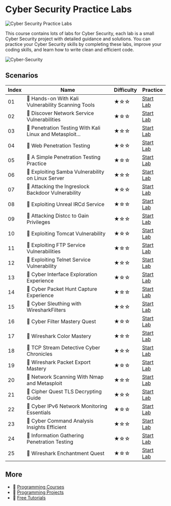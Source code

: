 # Cyber Security Practice Labs

![Cyber Security Practice Labs](https://cover-creator.appbot.io/cysec-practice-labs.png)

This course contains lots of labs for Cyber Security, each lab is a small Cyber Security project with detailed guidance and solutions. You can practice your Cyber Security skills by completing these labs, improve your coding skills, and learn how to write clean and efficient code.

![Cyber-Security](https://img.shields.io/badge/Cyber-Security-whitesmoke?style=for-the-badge&logo=cyber-security)


## Scenarios

|   Index | Name                                                    | Difficulty   | Practice                                                             |
|---------|---------------------------------------------------------|--------------|----------------------------------------------------------------------|
|      01 | 📖 Hands-on With Kali Vulnerability Scanning Tools       | ★☆☆          | <a target='_blank' href='https://labex.io/labs/289545'>Start Lab</a> |
|      02 | 📖 Discover Network Service Vulnerabilities              | ★☆☆          | <a target='_blank' href='https://labex.io/labs/289544'>Start Lab</a> |
|      03 | 📖 Penetration Testing With Kali Linux and Metasploit... | ★☆☆          | <a target='_blank' href='https://labex.io/labs/289539'>Start Lab</a> |
|      04 | 📖 Web Penetration Testing                               | ★☆☆          | <a target='_blank' href='https://labex.io/labs/289559'>Start Lab</a> |
|      05 | 📖 A Simple Penetration Testing Practice                 | ★☆☆          | <a target='_blank' href='https://labex.io/labs/289540'>Start Lab</a> |
|      06 | 📖 Exploiting Samba Vulnerability on Linux Server        | ★☆☆          | <a target='_blank' href='https://labex.io/labs/289548'>Start Lab</a> |
|      07 | 📖 Attacking the Ingreslock Backdoor Vulnerability       | ★☆☆          | <a target='_blank' href='https://labex.io/labs/289547'>Start Lab</a> |
|      08 | 📖 Exploiting Unreal IRCd Service                        | ★☆☆          | <a target='_blank' href='https://labex.io/labs/289549'>Start Lab</a> |
|      09 | 📖 Attacking Distcc to Gain Privileges                   | ★☆☆          | <a target='_blank' href='https://labex.io/labs/289551'>Start Lab</a> |
|      10 | 📖 Exploiting Tomcat Vulnerability                       | ★☆☆          | <a target='_blank' href='https://labex.io/labs/289553'>Start Lab</a> |
|      11 | 📖 Exploiting FTP Service Vulnerabilities                | ★☆☆          | <a target='_blank' href='https://labex.io/labs/289555'>Start Lab</a> |
|      12 | 📖 Exploiting Telnet Service Vulnerability               | ★☆☆          | <a target='_blank' href='https://labex.io/labs/289556'>Start Lab</a> |
|      13 | 📖 Cyber Interface Exploration Experience                | ★☆☆          | <a target='_blank' href='https://labex.io/labs/288914'>Start Lab</a> |
|      14 | 📖 Cyber Packet Hunt Capture Experience                  | ★☆☆          | <a target='_blank' href='https://labex.io/labs/288918'>Start Lab</a> |
|      15 | 📖 Cyber Sleuthing with WiresharkFilters                 | ★☆☆          | <a target='_blank' href='https://labex.io/labs/288909'>Start Lab</a> |
|      16 | 📖 Cyber Filter Mastery Quest                            | ★☆☆          | <a target='_blank' href='https://labex.io/labs/288905'>Start Lab</a> |
|      17 | 📖 Wireshark Color Mastery                               | ★☆☆          | <a target='_blank' href='https://labex.io/labs/288906'>Start Lab</a> |
|      18 | 📖 TCP Stream Detective Cyber Chronicles                 | ★☆☆          | <a target='_blank' href='https://labex.io/labs/288912'>Start Lab</a> |
|      19 | 📖 Wireshark Packet Export Mastery                       | ★☆☆          | <a target='_blank' href='https://labex.io/labs/288910'>Start Lab</a> |
|      20 | 📖 Network Scanning With Nmap and Metasploit             | ★☆☆          | <a target='_blank' href='https://labex.io/labs/289543'>Start Lab</a> |
|      21 | 📖 Cipher Quest TLS Decrypting Guide                     | ★☆☆          | <a target='_blank' href='https://labex.io/labs/373558'>Start Lab</a> |
|      22 | 📖 Cyber IPv6 Network Monitoring Essentials              | ★☆☆          | <a target='_blank' href='https://labex.io/labs/288915'>Start Lab</a> |
|      23 | 📖 Cyber Command Analysis Insights Efficient             | ★☆☆          | <a target='_blank' href='https://labex.io/labs/288907'>Start Lab</a> |
|      24 | 📖 Information Gathering Penetration Testing             | ★☆☆          | <a target='_blank' href='https://labex.io/labs/289541'>Start Lab</a> |
|      25 | 📖 Wireshark Enchantment Quest                           | ★☆☆          | <a target='_blank' href='https://labex.io/labs/288913'>Start Lab</a> |

## More

- 🔗 [ Programming Courses](https://github.com/labex-labs/awesome-programming-courses)
- 🔗 [ Programming Projects](https://github.com/labex-labs/awesome-programming-projects)
- 🔗 [ Free Tutorials](https://github.com/labex-labs/-free-tutorials)

